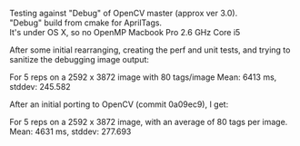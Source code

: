 
Testing against "Debug" of OpenCV master (approx ver 3.0).  
"Debug" build from cmake for AprilTags.  
It's under OS X, so no OpenMP
Macbook Pro 2.6 GHz Core i5


After some initial rearranging, creating the perf and unit tests, and trying to sanitize
the debugging image output:

For 5 reps on a 2592 x 3872 image with 80 tags/image
Mean: 6413 ms, stddev: 245.582

After an initial porting to OpenCV (commit 0a09ec9), I get:

For 5 reps on a 2592 x 3872 image, with an average of 80 tags per image.
Mean: 4631 ms, stddev: 277.693
